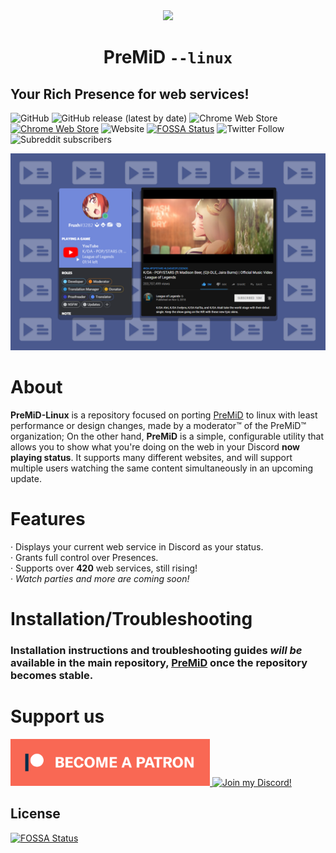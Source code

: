 <div align="center">
    <img src="https://avatars3.githubusercontent.com/u/46326568" width="128px" style="max-width:100%;">
    <h1>PreMiD <code>--linux</code></h1>
</div>

## Your Rich Presence for web services!

![GitHub](https://img.shields.io/github/license/doomlerd/PreMiD-Linux?style=for-the-badge)
![GitHub release (latest by date)](https://img.shields.io/github/v/release/doomlerd/PreMiD-Linux?label=Application&style=for-the-badge)
![Chrome Web Store](https://img.shields.io/chrome-web-store/v/agjnjboanicjcpenljmaaigopkgdnihi?label=Extension&style=for-the-badge)
[![Chrome Web Store](https://img.shields.io/chrome-web-store/d/agjnjboanicjcpenljmaaigopkgdnihi.svg?label=Chrome&logo=google%20chrome&logoColor=white&colorA=4285F4&style=for-the-badge)](https://chrome.google.com/webstore/detail/premid/agjnjboanicjcpenljmaaigopkgdnihi)
![Website](https://img.shields.io/website?down_message=offline&label=PreMiD.app&style=for-the-badge&up_message=online&url=https%3A%2F%2Fpremid.app)
[![FOSSA Status](https://app.fossa.com/api/projects/git%2Bgithub.com%2Fdoomlerd%2FPreMiD-Linux.svg?type=small)](https://app.fossa.com/projects/git%2Bgithub.com%2Fdoomlerd%2FPreMiD-Linux?ref=badge_small)
![Twitter Follow](https://img.shields.io/twitter/follow/PreMiDapp?label=PreMiD&style=social)
![Subreddit subscribers](https://img.shields.io/reddit/subreddit-subscribers/premid?label=PreMiD&style=social)

<img src=".github/example.png" draggable="false"><br>

# About

**PreMiD-Linux** is a repository focused on porting [PreMiD](https://github.com/PreMiD/PreMiD) to linux with least performance or design changes, made by a moderator™ of the PreMiD™ organization;
On the other hand, **PreMiD** is a simple, configurable utility that allows you to show what you're doing on the web in your Discord **now playing status**. It supports many different websites, and will support multiple users watching the same content simultaneously in an upcoming update.

# Features

· Displays your current web service in Discord as your status.<br>
· Grants full control over Presences.<br>
· Supports over **420** web services, still rising!<br>
· _Watch parties and more are coming soon!_

# Installation/Troubleshooting

### Installation instructions and troubleshooting guides _will be_ available in the main repository, [**PreMiD**](https://github.com/PreMiD/Linux) once the repository becomes stable.

# Support us

  <div>
    <a target="_blank" href="https://www.patreon.com/bePatron?u=4610890" data-patreon-widget-type="become-patron-button" title="Support me on Patreon!">
      <img height="75px" draggable="false" src=".github/Patreon.png">
    </a>
    <a target="_blank" href="https://discord.gg/WvfVZ8T" title="Join our Discord!">
      <img height="75px" draggable="false" src="https://discordapp.com/api/guilds/493130730549805057/widget.png?style=banner2" alt="Join my Discord!">
    </a>
  </div>


## License
[![FOSSA Status](https://app.fossa.com/api/projects/git%2Bgithub.com%2Fdoomlerd%2FPreMiD-Linux.svg?type=large)](https://app.fossa.com/projects/git%2Bgithub.com%2Fdoomlerd%2FPreMiD-Linux?ref=badge_large)
